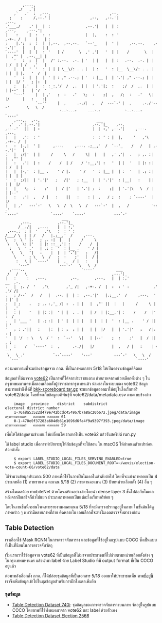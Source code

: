 ```
        ,----,
      ,/   .`|
    ,`   .'  :  ,---,                           ,--,
  ;    ;     /,--.' |                  ,--,   ,--.'|                                 ,---,
.'___,/    ,' |  |  :                ,--.'|   |  | :                     ,---,     ,---.'|
|    :     |  :  :  :                |  |,    :  : '                 ,-+-. /  |    |   | :
;    |.';  ;  :  |  |,--.  ,--.--.   `--'_    |  ' |     ,--.--.    ,--.'|'   |    |   | |
`----'  |  |  |  :  '   | /       \  ,' ,'|   '  | |    /       \  |   |  ,"' |  ,--.__| |
    '   :  ;  |  |   /' :.--.  .-. | '  | |   |  | :   .--.  .-. | |   | /  | | /   ,'   |
    |   |  '  '  :  | | | \__\/: . . |  | :   '  : |__  \__\/: . . |   | |  | |.   '  /  |
    '   :  |  |  |  ' | : ," .--.; | '  : |__ |  | '.'| ," .--.; | |   | |  |/ '   ; |:  |
    ;   |.'   |  :  :_:,'/  /  ,.  | |  | '.'|;  :    ;/  /  ,.  | |   | |--'  |   | '/  '
    '---'     |  | ,'   ;  :   .'   \;  :    ;|  ,   /;  :   .'   \|   |/      |   :    :|
              `--''     |  ,     .-./|  ,   /  ---`-' |  ,     .-./'---'        \   \  /
                         `--`---'     ---`-'           `--`---'                  `----'
    ,---,.  ,--,                          ___
  ,'  .' |,--.'|                        ,--.'|_    ,--,
,---.'   ||  | :                        |  | :,' ,--.'|     ,---.        ,---,
|   |   .':  : '                        :  : ' : |  |,     '   ,'\   ,-+-. /  |
:   :  |-,|  ' |      ,---.     ,---. .;__,'  /  `--'_    /   /   | ,--.'|'   |
:   |  ;/|'  | |     /     \   /     \|  |   |   ,' ,'|  .   ; ,. :|   |  ,"' |
|   :   .'|  | :    /    /  | /    / ':__,'| :   '  | |  '   | |: :|   | /  | |
|   |  |-,'  : |__ .    ' / |.    ' /   '  : |__ |  | :  '   | .; :|   | |  | |
'   :  ;/||  | '.'|'   ;   /|'   ; :__  |  | '.'|'  : |__|   :    ||   | |  |/
|   |    \;  :    ;'   |  / |'   | '.'| ;  :    ;|  | '.'|\   \  / |   | |--'
|   :   .'|  ,   / |   :    ||   :    : |  ,   / ;  :    ; `----'  |   |/
|   | ,'   ---`-'   \   \  /  \   \  /   ---`-'  |  ,   /          '---'
`----'               `----'    `----'             ---`-'
                          ___
       ,---.            ,--.'|_
      /__./|   ,---.    |  | :,'
 ,---.;  ; |  '   ,'\   :  : ' :
/___/ \  | | /   /   |.;__,'  /     ,---.
\   ;  \ ' |.   ; ,. :|  |   |     /     \
 \   \  \: |'   | |: ::__,'| :    /    /  |
  ;   \  ' .'   | .; :  '  : |__ .    ' / |
   \   \   '|   :    |  |  | '.'|'   ;   /|
    \   `  ; \   \  /   ;  :    ;'   |  / |
     :   \ |  `----'    |  ,   / |   :    |
      '---"              ---`-'   \   \  /
  ,----..                          `----'          ___
 /   /   \                                       ,--.'|_
|   :     :   ,---.           ,--,       ,---,   |  | :,'             __  ,-.
.   |  ;. /  '   ,'\        ,'_ /|   ,-+-. /  |  :  : ' :           ,' ,'/ /|
.   ; /--`  /   /   |  .--. |  | :  ,--.'|'   |.;__,'  /     ,---.  '  | |' |
;   | ;    .   ; ,. :,'_ /| :  . | |   |  ,"' ||  |   |     /     \ |  |   ,'
|   : |    '   | |: :|  ' | |  . . |   | /  | |:__,'| :    /    /  |'  :  /
.   | '___ '   | .; :|  | ' |  | | |   | |  | |  '  : |__ .    ' / ||  | '
'   ; : .'||   :    |:  | : ;  ; | |   | |  |/   |  | '.'|'   ;   /|;  : |
'   | '/  : \   \  / '  :  `--'   \|   | |--'    ;  :    ;'   |  / ||  , ;
|   :    /   `----'  :  ,      .-./|   |/        |  ,   / |   :    | ---'
 \   \ .'             `--`----'    '---'          ---`-'   \   \  /
  `---`                                                     `----'

```

ความพยายามที่จะแปลงข้อมูลจาก กกต. ที่เป็นภาพเอกสาร 5/18 ให้เป็นตารางข้อมูลดิจิตอล

ข้อมูลเก่าได้มาจาก [vote62](http://vote62.com/) เป็นภาพที่ได้จากประชาชนตาม
ถ่ายภาพจากหน่วยเลือกตั้งต่าง ๆ ในกรุงเทพมหานครเมื่อตอนเลือกตั้งผู้ว่าราชการกรุงเทพแล้ว
นำมาลงในระบบของ vote62 ข้อมูลสามารถเข้าถึงได้ที่
[bkk-scoreboard.tar.gz](https://bkk.vote62.com/upload-submitted/election/3/bkk-scoreboard.tar.gz)
จะแยกข้อมูลออกมาให้อยู่ในไดเร็กทอรี vote62/data โดยที่จะเก็บข้อมูลอภิพันธุ์ที่ vote62/data/metadata.csv ตามแบบข้างล่าง

```
    image	province	district	subdistrict	electoral_district_number
    1-76a8a53522d479e742bcdc454967b7a8ac20b672.jpeg/data/image	กรุงเทพมหานคร	คลองเตย	คลองเตย	61
    0-1-470e0f37283a604db61e1696d6fa4f9a9397f393.jpeg/data/image	กรุงเทพมหานคร	คลองเตย	คลองเตย	59
```

เพื่อให้ได้ข้อมูลตามข้างบน ให้เปลี่ยนไดเรกเทอรีเป็น vote62 แล้วรันสคริปต์ run.py

ใช้ label studio เพื่อการทำป้ายระบุให้กับข้อมูลที่จะใช้สอน ใน macOS ให้กำหนดตัวแปรก่อนด้วยคำสั่ง

```
    $ export LABEL_STUDIO_LOCAL_FILES_SERVING_ENABLED=true
    $ export LABEL_STUDIO_LOCAL_FILES_DOCUMENT_ROOT=~/wevis/election-vote-count-66/vote62/data
```

ใช้จำนวนข้อมูลประมาณ 500 ภาพเพื่อใช้ในการฝึกโมเดลในลำดับต่อไป โดยที่จะแบ่งภาพออกเป็น 4 ประเภทคือ (1) ภาพรายงาน
คะแนน 5/18 (2) กระดานคะแนน (3) ป้ายหน่วยเลือกตั้ง (4) อื่น ๆ

สร้างโมเดลด้วย mobileNet ด้วยโครงสร้างอย่างง่ายโดยนำ dense layer 3 ชั้นไปต่อกับโมเดล หลังจากฝึกเสร็จก็นำไปแยก
ประเภทภาพออกเป็นแต่ละไดเร็กทอรีย่อย ๆ

โดยในงานชิ้นนี้จะสนใจเฉพาะรายงานผลคะแนน 5/18 ที่จะมีตารางปรากฏอยู่ในภาพ ในขั้นต้นได้ดูภาพคร่าว ๆ พบว่ามีหลายภาพที่ถ่าย
ติดหลายใบ เลยเลือกที่จะทำโมเดลตรวจจับตารางก่อน

## Table Detection

เราเลือกใช้ Mask RCNN ในการตรวจจับตาราง และข้อมูลที่ใช้อยู่ในแรูปแบบ COCO ซึ่งเป็นแบบที่เป็นที่นิยมในการตรวจจับวัตถุ

เริ่มแรกเราใช้ข้อมูลจาก vote62 ที่เป็นข้อมูลที่ได้มาจากประชาชนที่ไปถ่ายตามหน่วยเลือกตั้งต่าง ๆ ในกรุงเทพมหานคร แล้วนำมา label ด้วย Label Studio ที่มี output format ที่เป็น COCO อยู่แล้ว

ต่อมาหลังเลือกตั้ง กกต. ก็ได้ปล่อยชุดข้อมูลที่เป็นเอกสาร 5/18 ออกมาให้ประชาชนเห็น ตาม[ที่อยู่นี้](https://www.ect.go.th/ect_th/news_page.php?nid=21139) เราจึงเพิ่มข้อมูลเข้าไปในชุดข้อมูลสำหรับการฝึกโมเดลเพิ่มอีก

### ชุดข้อมูล
- [Table Detection Dataset 740i](https://github.com/napatswift/vc/releases/download/table-det-v740i/table-det-740.tar.gz): ชุดข้อมูลของการตรวจจับตารางบนภาพ จัดอยู่ในรูปแบบ COCO โดยภาพที่ใช้ทั้งหมดมาจาก vote62 และ label ด้วยตัวเอง
- [Table Detection Dataset Election 2566](https://github.com/napatswift/vc/releases/download/table-det-v-1ki/table-det-elect66.tar.gz)